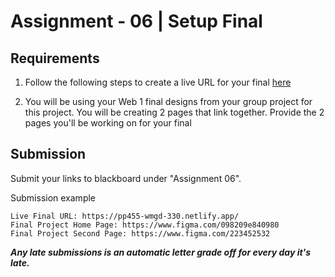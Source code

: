 # Assignment - 06 | Setup Final

## Requirements

1. Follow the following steps to create a live URL for your final [here](https://github.com/mrpaulphan/WMGD-330/blob/master/instructor_materials/deploy-final.md)

2. You will be using your Web 1 final designs from your group project for this project. You will be creating 2 pages that link together. Provide the 2 pages you'll be working on for your final

## Submission

Submit your links to blackboard under "Assignment 06".

Submission example

```
Live Final URL: https://pp455-wmgd-330.netlify.app/
Final Project Home Page: https://www.figma.com/098209e840980
Final Project Second Page: https://www.figma.com/223452532
```

**_Any late submissions is an automatic letter grade off for every day it's late._**
